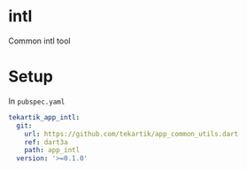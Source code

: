 # intl

Common intl tool

# Setup

In `pubspec.yaml`

```yaml
tekartik_app_intl:
  git:
    url: https://github.com/tekartik/app_common_utils.dart
    ref: dart3a
    path: app_intl
  version: '>=0.1.0'
```